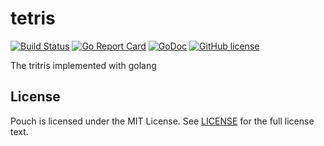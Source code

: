 # tetris

[![Build Status](https://travis-ci.org/wzshiming/tetris.svg?branch=master)](https://travis-ci.org/wzshiming/tetris)
[![Go Report Card](https://goreportcard.com/badge/github.com/wzshiming/tetris)](https://goreportcard.com/report/github.com/wzshiming/tetris)
[![GoDoc](https://godoc.org/github.com/wzshiming/tetris?status.svg)](https://godoc.org/github.com/wzshiming/tetris)
[![GitHub license](https://img.shields.io/github/license/wzshiming/tetris.svg)](https://github.com/wzshiming/tetris/blob/master/LICENSE)

The tritris implemented with golang

## License

Pouch is licensed under the MIT License. See [LICENSE](https://github.com/wzshiming/tetris/blob/master/LICENSE) for the full license text.

